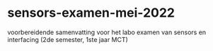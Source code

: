 # sensors-examen-mei-2022
voorbereidende samenvatting voor het labo examen van sensors en interfacing (2de semester, 1ste jaar MCT)
